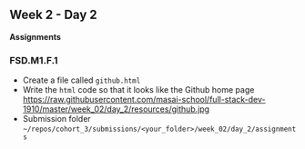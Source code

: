 ## Week 2 - Day 2

**Assignments**

### FSD.M1.F.1

- Create a file called `github.html`
- Write the `html` code so that it looks like the Github home page https://raw.githubusercontent.com/masai-school/full-stack-dev-1910/master/week_02/day_2/resources/github.jpg
- Submission folder `~/repos/cohort_3/submissions/<your_folder>/week_02/day_2/assignments` 
